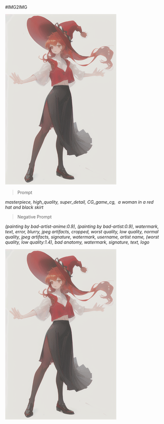 
#IMG2IMG


![image](https://github.com/ChangDaePark/AI_Project_2025_01/blob/main/img2img/00002-3099263694.png?raw=true)

>Prompt

*masterpiece, high_quality, super_detail, CG_game_cg,  a woman in a red hat and black skirt*

>Negative Prompt

*(painting by bad-artist-anime:0.9), (painting by bad-artist:0.9), watermark, text, error, blurry, jpeg artifacts, cropped, worst quality, low quality, normal quality, jpeg artifacts, signature, watermark, username, artist name, (worst quality, low quality:1.4), bad anatomy, watermark, signature, text, logo*

![image](https://github.com/ChangDaePark/AI_Project_2025_01/blob/main/img2img/00002-3099263694.png?raw=true)